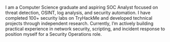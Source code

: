 I am a Computer Science graduate and aspiring SOC Analyst focused on threat detection, OSINT, log analysis, and security automation. I have completed 100+ security labs on TryHackMe and developed technical projects through independent research. Currently, I’m actively building practical experience in network security, scripting, and incident response to position myself for a Security Operations role.
